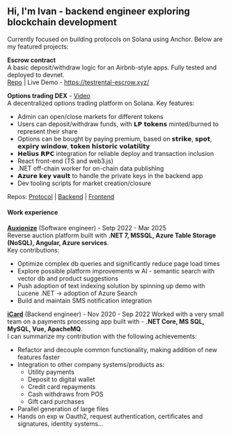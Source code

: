 ## Hi, I'm Ivan - backend engineer exploring blockchain development

Currently focused on building protocols on Solana using Anchor. Below are my featured projects:

**Escrow contract**<br/>
A basic deposit/withdraw logic for an Airbnb-style apps. Fully tested and deployed to devnet.
<br/> [Repo](https://github.com/ivasilev93/rentals-escrow-app) | Live Demo - https://testrental-escrow.xyz/

**Options trading DEX** - [Video](https://www.youtube.com/watch?v=0jfJCyJNBUU)  <br/>
A decentralized options trading platform on Solana.
Key features:
 * Admin can open/close markets for different tokens
 * Users can deposit/withdraw funds, with 𝗟𝗣 𝘁𝗼𝗸𝗲𝗻𝘀 minted/burned 
 to represent their share
 * Options can be bought by paying premium, based on 𝘀𝘁𝗿𝗶𝗸𝗲, 𝘀𝗽𝗼𝘁, 
 𝗲𝘅𝗽𝗶𝗿𝘆 𝘄𝗶𝗻𝗱𝗼𝘄, 𝘁𝗼𝗸𝗲𝗻 𝗵𝗶𝘀𝘁𝗼𝗿𝗶𝗰 𝘃𝗼𝗹𝗮𝘁𝗶𝗹𝗶𝘁𝘆
* 𝗛𝗲𝗹𝗶𝘂𝘀 𝗥𝗣𝗖 integration for reliable deploy and transaction inclusion
* React front-end (TS and web3.js)
* .NET off-chain worker for on-chain data publishing 
* 𝗔𝘇𝘂𝗿𝗲 𝗸𝗲𝘆 𝘃𝗮𝘂𝗹𝘁 to handle the private keys in the backend app
* Dev tooling scripts for market creation/closure

Repos:
[Protocol](https://github.com/ivasilev93/options-program) | [Backend](https://github.com/ivasilev93/options-off-chain-service) | [Frontend](https://github.com/ivasilev93/options-program-front-end)
</br>

#### Work experience ####
[**Auxionize**](https://auxionize.com/en/) (Software engineer) - Setp 2022 - Mar 2025 </br>
Reverse auction platform built with **.NET 7, MSSQL, Azure Table Storage (NoSQL), Angular, Azure services**.<br/>
Key contributions:
* Optimize complex db queries and significantly reduce page load times
* Explore possible platform improvements w AI - semantic search with vector db and product suggestions
* Push adoption of text indexing solution by spinning up demo with Lucene .NET -> adoption of Azure Search 
* Build and maintain SMS notification integration

[**iCard**](https://icard.com/) (Backend engineer) - Nov 2020 - Sep 2022
Worked with a very small team on a payments processing app built with - **.NET Core, MS SQL, MySQL, Vue, ApacheMQ**.<br/>
I can summarize my contribution with the following achievements:
* Refactor and decouple common functionality, making addition of new features faster
* Integration to other company systems/products as:
  - Utility payments
  - Deposit to digital wallet
  - Credit card repayments
  - Cash withdraws from POS
  - Gift card purchases
* Parallel generation of large files
* Hands on exp w Oauth2, request authentication, certificates and signatures, identity systems...
